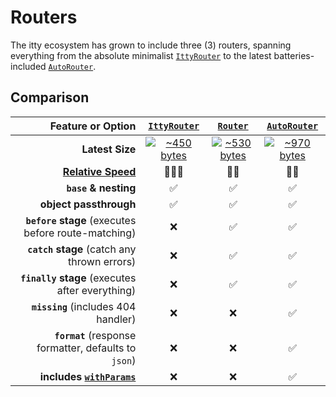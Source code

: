 # Routers <Badge type="warning" text="v5" /> 

The itty ecosystem has grown to include three (3) routers, spanning everything from the absolute minimalist  [`IttyRouter`](/itty-router/routers/ittyrouter)
to the latest batteries-included [`AutoRouter`](/itty-router/routers/autorouter).

## Comparison

| Feature or Option | [**`IttyRouter`**](/itty-router/routers/ittyrouter) | [**`Router`**](/itty-router/routers/router) | [**`AutoRouter`**](/itty-router/routers/autorouter)
| ---:|:---:|:---:|:---:
| **Latest Size** | [![~450 bytes](https://deno.bundlejs.com/?q=itty-router/IttyRouter&badge&badge-style=flat-square)](https://deno.bundlejs.com/?q=itty-router/IttyRouter) |[![~530 bytes](https://itty.ing/https://deno.bundlejs.com/?q=itty-router/Router&badge&badge-style=flat-square)](https://deno.bundlejs.com/?q=itty-router/Router) | [![~970 bytes](https://deno.bundlejs.com/?q=itty-router/AutoRouter&badge&badge-style=flat-square)](https://deno.bundlejs.com/?q=itty-router/AutoRouter) |
| **[Relative Speed](/itty-router/performance/speed#ultra-tuning)** | 🚀🚀🚀 | 🚀🚀 | 🚀🚀 |
| **`base` & nesting** | ✅ | ✅ | ✅ |
| **object passthrough** | ✅ | ✅ | ✅ |
| **`before` stage** (executes before route-matching) | ❌ | ✅ | ✅ |
| **`catch` stage** (catch any thrown errors) | ❌ | ✅ | ✅ |
| **`finally` stage** (executes after everything) | ❌ | ✅ | ✅ |
| **`missing`** (includes 404 handler) | ❌ | ❌ | ✅ |
| **`format`** (response formatter, defaults to `json`) | ❌ | ❌ | ✅ |
| **includes [`withParams`](/itty-router/middleware/withparams)** | ❌ | ❌ | ✅ |

<!-- | **Latest Size** | [![Bundle Size](https://deno.bundlejs.com/?q=itty-router/IttyRouter&badge&badge-style=flat-square)](https://deno.bundlejs.com/?q=itty-router/IttyRouter) | [![Bundle Size](https://deno.bundlejs.com/?q=itty-router/Router&badge&badge-style=flat-square)](https://deno.bundlejs.com/?q=itty-router/Router) | [![Bundle Size](https://deno.bundlejs.com/?q=itty-router/AutoRouter&badge&badge-style=flat-square)](https://deno.bundlejs.com/?q=itty-router/AutoRouter) | -->
